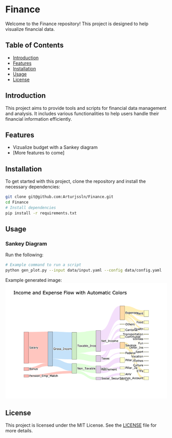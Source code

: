 # Finance

Welcome to the Finance repository! This project is designed to help visualize financial data.

## Table of Contents

- [Introduction](#introduction)
- [Features](#features)
- [Installation](#installation)
- [Usage](#usage)
- [License](#license)

## Introduction

This project aims to provide tools and scripts for financial data management and analysis. It includes various functionalities to help users handle their financial information efficiently.

## Features

- Vizualize budget with a Sankey diagram
- [More features to come]

## Installation

To get started with this project, clone the repository and install the necessary dependencies:

```bash
git clone git@github.com:Arturjssln/Finance.git
cd Finance
# Install dependencies
pip install -r requirements.txt
```

## Usage
### Sankey Diagram
Run the following:
```bash
# Example command to run a script
python gen_plot.py --input data/input.yaml --config data/config.yaml
```

Example generated image:
![Sankey Diagram](example/sankey_plot.png)


## License

This project is licensed under the MIT License. See the [LICENSE](LICENSE) file for more details.